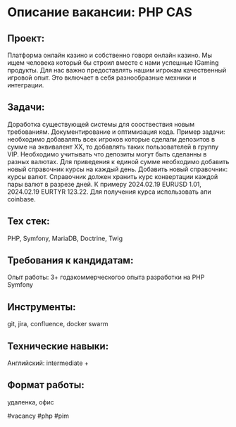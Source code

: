 # Описание вакансии: PHP CAS
## Проект: 
Платформа онлайн казино и собственно говоря онлайн казино. Мы ищем человека который бы строил вместе с нами успешные IGaming продукты. Для нас важно предоставлять нашим игрокам качественный игровой опыт. Это включает в себя разнообразные мехники и интеграции.

## Задачи: 
Доработка существующей системы для сооствествия новым требованиям. Документирование и оптимизация кода.
Пример задачи: необходимо добавалять всех игроков которые сделали депозитов в сумме на эквивалент XX, то добавлять таких пользователей в группу VIP. Необходимо учитывать что депозиты могут быть сделанны в разных валютах. Для приведения к единой сумме необходимо добавить новый справочник курсы на каждый день.
Добавить новый справочник: курсы валют. Справочник должен хранить курс конвертации каждой пары валют в разрезе дней. К примеру 2024.02.19 EURUSD 1.01, 2024.02.19 EURTYR 123.22. Для получения курса использовать апи coinbase.


## Тех стек: 
PHP, Symfony, MariaDB, Doctrine, Twig

## Требования к кандидатам:
Опыт работы: 3+ годакоммерческогоо опыта разработки на PHP Symfony
## Инструменты: 
git, jira, confluence, docker swarm
## Технические навыки: 
Английский: intermediate +

## Формат работы: 
удаленка, офис

#vacancy #php #pim